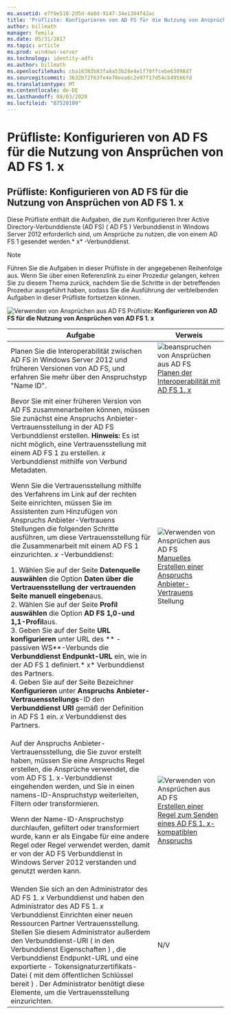 ```yaml
---
ms.assetid: e7f9e518-2d5d-4a0d-9147-34e1304f42ac
title: 'Prüfliste: Konfigurieren von AD FS für die Nutzung von Ansprüchen von AD FS 1. x'
author: billmath
manager: femila
ms.date: 05/31/2017
ms.topic: article
ms.prod: windows-server
ms.technology: identity-adfs
ms.author: billmath
ms.openlocfilehash: cba16383b83fa8a53b28e4e1f70ffcebe63098d7
ms.sourcegitcommit: 3632b72f63fe4e70eea6c2e97f17d54cb49566fd
ms.translationtype: MT
ms.contentlocale: de-DE
ms.lasthandoff: 08/03/2020
ms.locfileid: "87520109"
---
```

# <a name="checklist-configuring-ad-fs--to-consume-claims-from-ad-fs-1x"></a>Prüfliste: Konfigurieren von AD FS für die Nutzung von Ansprüchen von AD FS 1. x


## <a name="checklist-configuring-ad-fs-to-consume-claims-from-adfs1x"></a>Prüfliste: Konfigurieren von AD FS für die Nutzung von Ansprüchen von AD FS 1. x
Diese Prüfliste enthält die Aufgaben, die zum Konfigurieren Ihrer Active Directory-Verbunddienste (AD FS) \( AD FS \) Verbunddienst in Windows Server 2012 erforderlich sind, um Ansprüche zu nutzen, die von einem AD FS 1 gesendet werden.* x* -Verbunddienst.

> [!NOTE]
> Führen Sie die Aufgaben in dieser Prüfliste in der angegebenen Reihenfolge aus. Wenn Sie über einen Referenzlink zu einer Prozedur gelangen, kehren Sie zu diesem Thema zurück, nachdem Sie die Schritte in der betreffenden Prozedur ausgeführt haben, sodass Sie die Ausführung der verbleibenden Aufgaben in dieser Prüfliste fortsetzen können.

![Verwenden von Ansprüchen aus AD FS Prüfliste](media/2b05dce3-938f-4168-9b8f-1f4398cbdb9b.gif)**: Konfigurieren von AD FS für die Nutzung von Ansprüchen von AD FS 1. x**

|Aufgabe|Verweis|
|--------|-------------|
|Planen Sie die Interoperabilität zwischen AD FS in Windows Server 2012 und früheren Versionen von AD FS, und erfahren Sie mehr über den Anspruchstyp "Name ID".|![beanspruchen von Ansprüchen aus AD FS](media/faa393df-4856-4431-9eda-4f4e5be72a90.gif)[Planen der Interoperabilität mit AD FS 1. x](/previous-versions/windows/it-pro/windows-server-2012-R2-and-2012/ff678040(v=ws.11))|
| Bevor Sie mit einer früheren Version von AD FS zusammenarbeiten können, müssen Sie zunächst eine Anspruchs Anbieter-Vertrauensstellung in der AD FS Verbunddienst erstellen. **Hinweis:** Es ist nicht möglich, eine Vertrauensstellung mit einem AD FS 1 zu erstellen. *x* Verbunddienst mithilfe von Verbund Metadaten.<p>Wenn Sie die Vertrauensstellung mithilfe des Verfahrens im Link auf der rechten Seite einrichten, müssen Sie im Assistenten zum Hinzufügen von Anspruchs Anbieter-Vertrauens Stellungen die folgenden Schritte ausführen, um diese Vertrauensstellung für die Zusammenarbeit mit einem AD FS 1 einzurichten. *x* -Verbunddienst:<p>1. Wählen Sie auf der Seite **Datenquelle auswählen** die Option **Daten über die Vertrauensstellung der vertrauenden Seite manuell eingeben**aus.<br />2. Wählen Sie auf der Seite **Profil auswählen** die Option **AD FS 1,0-und 1,1-Profil**aus.<br />3. Geben Sie auf der Seite **URL konfigurieren** unter URL des ** \- passiven WS**-Verbunds die **Verbunddienst Endpunkt-URL** ein, wie in der AD FS 1 definiert.* x* Verbunddienst des Partners.<br />4. Geben Sie auf der Seite Bezeichner **Konfigurieren** unter **Anspruchs Anbieter-Vertrauensstellungs**-ID den **Verbunddienst URI** gemäß der Definition in AD FS 1 ein. *x* Verbunddienst des Partners.|![Verwenden von Ansprüchen aus AD FS](media/faa393df-4856-4431-9eda-4f4e5be72a90.gif)[Manuelles Erstellen einer Anspruchs Anbieter-Vertrauens](../../ad-fs/operations/Create-a-Claims-Provider-Trust.md) Stellung|
| Auf der Anspruchs Anbieter-Vertrauensstellung, die Sie zuvor erstellt haben, müssen Sie eine Anspruchs Regel erstellen, die Ansprüche verwendet, die vom AD FS 1. x-Verbunddienst eingehenden werden, und Sie in einen namens-ID-Anspruchstyp weiterleiten, Filtern oder transformieren.<p>Wenn der Name-ID-Anspruchstyp durchlaufen, gefiltert oder transformiert wurde, kann er als Eingabe für eine andere Regel oder Regel verwendet werden, damit er von der AD FS Verbunddienst in Windows Server 2012 verstanden und genutzt werden kann.|![Verwenden von Ansprüchen aus AD FS](media/faa393df-4856-4431-9eda-4f4e5be72a90.gif)[Erstellen einer Regel zum Senden eines AD FS 1. x-kompatiblen Anspruchs](../../ad-fs/operations/Create-a-Rule-to-Send-an-AD-FS-1x-Compatible-Claim.md)|
| Wenden Sie sich an den Administrator des AD FS 1. *x* Verbunddienst und haben den Administrator des AD FS 1. *x* Verbunddienst Einrichten einer neuen Ressourcen Partner Vertrauensstellung. Stellen Sie diesem Administrator außerdem den Verbunddienst-URI \( in den Verbunddienst Eigenschaften \) , die Verbunddienst Endpunkt-URL und eine exportierte \- Tokensignaturzertifikats-Datei \( mit dem öffentlichen Schlüssel bereit \) . Der Administrator benötigt diese Elemente, um die Vertrauensstellung einzurichten.|N\/V|
